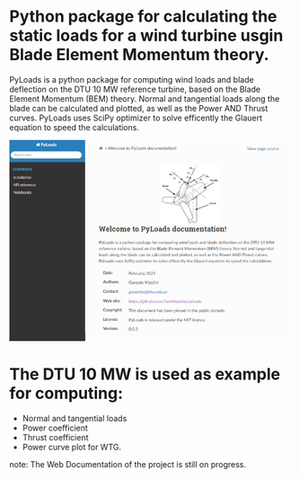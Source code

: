 # Python package for calculating the static loads for a wind turbine usgin Blade Element Momentum theory. 

PyLoads is a python package for computing wind loads and blade deflection on the DTU 10 MW reference turbine, based on the Blade Element Momentum (BEM) theory. Normal and tangential loads along the blade can be calculated and plotted, as well as the Power AND Thrust curves. PyLoads uses SciPy optimizer to solve efficently the Glauert equation to speed the calculations.

![alt text](docs/notebooks/PyLoadsSCREEN.png)

# The DTU 10 MW is used as example for computing:
- Normal and tangential loads
- Power coefficient
- Thrust coefficient
- Power curve plot for WTG.

note: The Web Documentation of the project is still on progress. 
